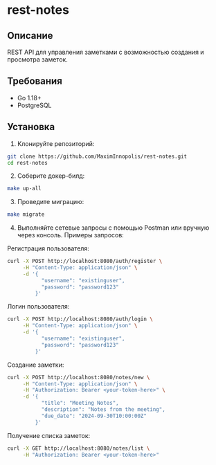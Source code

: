 # rest-notes

## Описание

REST API для управления заметками с возможностью создания и просмотра заметок.

## Требования

- Go 1.18+
- PostgreSQL

## Установка

1. Клонируйте репозиторий:

```bash
git clone https://github.com/MaximInnopolis/rest-notes.git
cd rest-notes
```

2. Соберите докер-билд:
```bash
make up-all
```

3. Проведите миграцию:
```bash
make migrate
```

4. Выполняйте сетевые запросы с помощью Postman или вручную через консоль. Примеры запросов:

Регистрация пользователя:
```bash
curl -X POST http://localhost:8080/auth/register \
     -H "Content-Type: application/json" \
     -d '{
           "username": "existinguser",
           "password": "password123"
         }'
```

Логин пользователя:
```bash
curl -X POST http://localhost:8080/auth/login \
     -H "Content-Type: application/json" \
     -d '{
           "username": "existinguser",
           "password": "password123"
         }'

```

Создание заметки:
```bash
curl -X POST http://localhost:8080/notes/new \
     -H "Content-Type: application/json" \
     -H "Authorization: Bearer <your-token-here>" \
     -d '{
           "title": "Meeting Notes",
           "description": "Notes from the meeting",
           "due_date": "2024-09-30T10:00:00Z"
         }'
```

Получение списка заметок:
```bash
curl -X GET http://localhost:8080/notes/list \
     -H "Authorization: Bearer <your-token-here>"
```